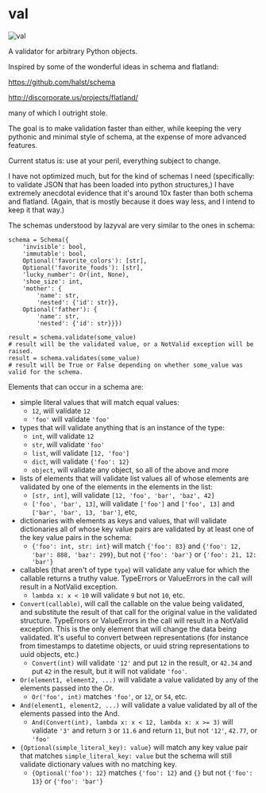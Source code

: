 val
===
![val](http://smartassradio.com/wp-content/gallery/site-images/fat-val-kilmer.jpg)

A validator for arbitrary Python objects.

Inspired by some of the wonderful ideas in schema and flatland: 

https://github.com/halst/schema

http://discorporate.us/projects/flatland/

many of which I outright stole.

The goal is to make validation faster than either, while keeping the very pythonic and minimal style of schema, at the expense of more advanced features.

Current status is: use at your peril, everything subject to change.

I have not optimized much, but for the kind of schemas I need (specifically: to validate JSON that has been loaded into python structures,) I have extremely anecdotal evidence that it's around 10x faster than both schema and flatland. (Again, that is mostly because it does way less, and I intend to keep it that way.)

The schemas understood by lazyval are very similar to the ones in schema:

    schema = Schema({
        'invisible': bool,
        'immutable': bool,
        Optional('favorite_colors'): [str],
        Optional('favorite_foods'): [str],
        'lucky_number': Or(int, None),
        'shoe_size': int,
        'mother': {
            'name': str,
            'nested': {'id': str}},
        Optional('father'): {
            'name': str,
            'nested': {'id': str}}})
    
    result = schema.validate(some_value)
    # result will be the validated value, or a NotValid exception will be raised.
    result = schema.validates(some_value)
    # result will be True or False depending on whether some_value was valid for the schema.

Elements that can occur in a schema are: 

  * simple literal values that will match equal values: 
    * `12`, will validate `12`
    * `'foo'` will validate `'foo'`
  * types that will validate anything that is an instance of the type: 
    * `int`, will validate `12`
    * `str`, will validate `'foo'`
    * `list`, will validate `[12, 'foo']`
    * `dict`, will validate `{'foo': 12}`
    * `object`, will validate any object, so all of the above and more
  * lists of elements that will validate list values all of whose elements are validated by one of the elements in the elements in the list: 
    * `[str, int]`, will validate `[12, 'foo', 'bar', 'baz', 42]`
    * `['foo', 'bar', 13]`, will validate `['foo']` and `['foo', 13]` and `['bar', 'bar', 13, 'bar']`, etc,
  * dictionaries with elements as keys and values, that will validate dictionaries all of whose key value pairs are validated by at least one of the key value pairs in the schema:
    * `{'foo': int, str: int}` will match `{'foo': 83}` and `{'foo': 12, 'bar': 888, 'baz': 299}`, but not `{'foo': 'bar'}` or `{'foo': 21, 12: 'bar'}`
  * callables (that aren't of type `type`) will validate any value for which the callable returns a truthy value. TypeErrors or ValueErrors in the call will result in a NotValid exception.
    * `lambda x: x < 10` will validate `9` but not `10`, etc.
  * `Convert(callable)`, will call the callable on the value being validated, and substitute the result of that call for the original value in the validated structure. TypeErrors or ValueErrors in the call will result in a NotValid exception. This is the only element that will change the data being validated. It's useful to convert between representations (for instance from timestamps to datetime objects, or uuid string representations to uuid objects, etc.)
    * `Convert(int)` will validate `'12'` and put `12` in the result, or `42.34` and put `42` in the result, but it will not validate `'foo'`.  
  * `Or(element1, element2, ...)` will validate a value validated by any of the elements passed into the Or.
    * `Or('foo', int)` matches `'foo'`, or `12`, or `54`, etc. 
  * `And(element1, element2, ...)` will validate a value validated by all of the elements passed into the And.
    * `And(Convert(int), lambda x: x < 12, lambda x: x >= 3)` will validate `'3'` and return `3` or `11.6` and return `11`, but not `'12'`, `42.77`, or `'foo'` 
  * `{Optional(simple_literal_key): value}` will match any key value pair that matches `simple_literal_key: value` but the schema will still validate dictionary values with no matching key.
    * `{Optional('foo'): 12}` matches `{'foo': 12}` and `{}` but not `{'foo': 13}` or `{'foo': 'bar'}`
